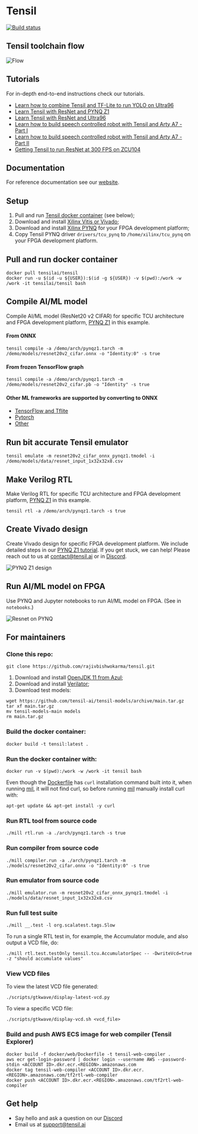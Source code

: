 Tensil
==========================

[![Build status](https://badge.buildkite.com/11c53cfb0931de5a89dfece9634fe3a5f5cefc9525e1162e1a.svg?branch=main)](https://buildkite.com/tensil/tensil)

## Tensil toolchain flow

![Flow](https://s3.us-west-1.amazonaws.com/downloads.tensil.ai/doc/flow.png)

## Tutorials

For in-depth end-to-end instructions check our tutorials.

- [Learn how to combine Tensil and TF-Lite to run YOLO on Ultra96](https://www.tensil.ai/docs/tutorials/yolo-ultra96v2/)
- [Learn Tensil with ResNet and PYNQ Z1](https://www.tensil.ai/docs/tutorials/resnet20-pynqz1/)
- [Learn Tensil with ResNet and Ultra96](https://www.tensil.ai/docs/tutorials/resnet20-ultra96v2/)
- [Learn how to build speech controlled robot with Tensil and Arty A7 - Part I](https://www.tensil.ai/docs/tutorials/speech-robot-part1/)
- [Learn how to build speech controlled robot with Tensil and Arty A7 - Part II](https://www.tensil.ai/docs/tutorials/speech-robot-part2/)
- [Getting Tensil to run ResNet at 300 FPS on ZCU104](https://www.tensil.ai/docs/tutorials/resnet20-zcu104/)

## Documentation

For reference documentation see our [website](https://www.tensil.ai/docs/).

## Setup

1. Pull and run [Tensil docker container](https://hub.docker.com/r/tensilai/tensil) (see below);
2. Download and install [Xilinx Vitis or Vivado](https://www.xilinx.com/support/download.html);
3. Download and install [Xilinx PYNQ](http://www.pynq.io/board.html) for your FPGA development platform;
4. Copy Tensil PYNQ driver `drivers/tcu_pynq` to `/home/xilinx/tcu_pynq` on your FPGA development platform.

## Pull and run docker container

```
docker pull tensilai/tensil
docker run -u $(id -u ${USER}):$(id -g ${USER}) -v $(pwd):/work -w /work -it tensilai/tensil bash
```

## Compile AI/ML model

Compile AI/ML model (ResNet20 v2 CIFAR) for specific TCU architecture and FPGA development platform, [PYNQ Z1](https://digilent.com/shop/pynq-z1-python-productivity-for-zynq-7000-arm-fpga-soc/) in this example.

#### From ONNX

```
tensil compile -a /demo/arch/pynqz1.tarch -m /demo/models/resnet20v2_cifar.onnx -o "Identity:0" -s true
```

#### From frozen TensorFlow graph

```
tensil compile -a /demo/arch/pynqz1.tarch -m /demo/models/resnet20v2_cifar.pb -o "Identity" -s true
```

#### Other ML frameworks are supported by converting to ONNX

- [TensorFlow and Tflite](https://github.com/onnx/tensorflow-onnx/blob/master/README.md)
- [Pytorch](https://pytorch.org/docs/stable/onnx.html)
- [Other](https://onnx.ai/supported-tools.html)

## Run bit accurate Tensil emulator

```
tensil emulate -m resnet20v2_cifar_onnx_pynqz1.tmodel -i /demo/models/data/resnet_input_1x32x32x8.csv
```

## Make Verilog RTL

Make Verilog RTL for specific TCU architecture and FPGA development platform, [PYNQ Z1](https://digilent.com/shop/pynq-z1-python-productivity-for-zynq-7000-arm-fpga-soc/) in this example.

```
tensil rtl -a /demo/arch/pynqz1.tarch -s true
```

## Create Vivado design

Create Vivado design for specific FPGA development platform. We include detailed steps in our [PYNQ Z1 tutorial](https://www.tensil.ai/docs/tutorials/resnet20-pynqz1/). If you get stuck, we can help! Please reach out to us at [contact@tensil.ai](mailto:contact@tensil.ai) or in [Discord](https://discord.gg/TSw34H3PXr).

![PYNQ Z1 design](https://s3.us-west-1.amazonaws.com/downloads.tensil.ai/doc/pynqz1_design.png)

## Run AI/ML model on FPGA

Use PYNQ and Jupyter notebooks to run AI/ML model on FPGA. (See in `notebooks`.)

![Resnet on PYNQ](https://s3.us-west-1.amazonaws.com/downloads.tensil.ai/doc/resnet20_on_pynq.png)

## For maintainers
### Clone this repo:
```
git clone https://github.com/rajivbishwokarma/tensil.git
```

1. Download and install [OpenJDK 11 from Azul](https://www.azul.com/downloads/?version=java-11-lts&package=jdk);
2. Download and install [Verilator](https://verilator.org/guide/latest/install.html);
3. Download test models:

```
wget https://github.com/tensil-ai/tensil-models/archive/main.tar.gz
tar xf main.tar.gz
mv tensil-models-main models
rm main.tar.gz
```

### Build the docker container:

```
docker build -t tensil:latest .
```

### Run the docker container with:
```
docker run -v $(pwd):/work -w /work -it tensil bash
```

Even though the [Dockerfile](./Dockerfile) has `curl` installation command built into it, when running [mil](./mill), it will not find curl, so before running [mil](./mill) manually install curl with:

```
apt-get update && apt-get install -y curl
```

### Run RTL tool from source code

```
./mill rtl.run -a ./arch/pynqz1.tarch -s true
```

### Run compiler from source code

```
./mill compiler.run -a ./arch/pynqz1.tarch -m ./models/resnet20v2_cifar.onnx -o "Identity:0" -s true
```

### Run emulator from source code

```
./mill emulator.run -m resnet20v2_cifar_onnx_pynqz1.tmodel -i ./models/data/resnet_input_1x32x32x8.csv
```

### Run full test suite

```
./mill __.test -l org.scalatest.tags.Slow
```

To run a single RTL test in, for example, the Accumulator module, and also output a VCD file, do:

```
./mill rtl.test.testOnly tensil.tcu.AccumulatorSpec -- -DwriteVcd=true -z "should accumulate values"
```

### View VCD files

To view the latest VCD file generated:

```
./scripts/gtkwave/display-latest-vcd.py
```

To view a specific VCD file:

```
./scripts/gtkwave/display-vcd.sh <vcd_file>
```

### Build and push AWS ECS image for web compiler (Tensil Explorer)

```
docker build -f docker/web/Dockerfile -t tensil-web-compiler .
aws ecr get-login-password | docker login --username AWS --password-stdin <ACCOUNT ID>.dkr.ecr.<REGION>.amazonaws.com
docker tag tensil-web-compiler <ACCOUNT ID>.dkr.ecr.<REGION>.amazonaws.com/tf2rtl-web-compiler
docker push <ACCOUNT ID>.dkr.ecr.<REGION>.amazonaws.com/tf2rtl-web-compiler
```

## Get help

- Say hello and ask a question on our [Discord](https://discord.gg/TSw34H3PXr)
- Email us at [support@tensil.ai](mailto:support@tensil.ai)
